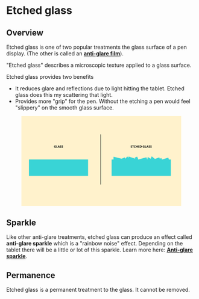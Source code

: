 # Etched glass

## Overview

Etched glass is one of two popular treatments the glass surface of a pen display. (The other is called an [**anti-glare film**](anti-glare-film.md)).

"Etched glass" describes a microscopic texture applied to a glass surface.

Etched glass provides two benefits

* It reduces glare and reflections due to light hitting the tablet. Etched glass does this my scattering that light.
* Provides more "grip" for the pen. Without the etching a pen would feel "slippery" on the smooth glass surface.

<figure><img src="../../.gitbook/assets/image (1) (1) (1) (1) (1) (1) (1) (1) (1) (1) (1) (1) (1) (1) (1) (1) (1) (1) (1) (1) (1) (1) (1).png" alt="" width="563"><figcaption></figcaption></figure>

## Sparkle

Like other anti-glare treatments, etched glass can produce an effect called **anti-glare sparkle** which is a "rainbow noise" effect. Depending on the tablet there will be a little or lot of this sparkle. Learn more here: [**Anti-glare sparkle**](anti-glare-sparkle.md).

## Permanence

Etched glass is a permanent treatment to the glass. It cannot be removed.&#x20;

